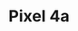 ---
title: Pixel 4a
featuredImage: /uploads/air.jpg
description: >-
  Pixel 4a de GOOGLE
price: '880'
code: '1004'
about: Pixel 4a, siente todo el poder de GOOGLE en tus manos.
brand: GOOGLE
---